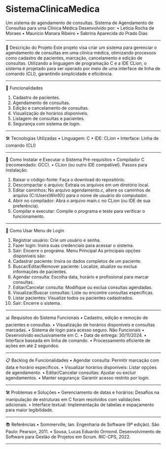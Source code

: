 # SistemaClinicaMedica
Um sistema de agendamento de consultas.
Sistema de Agendamento de Consultas para uma Clínica Médica
Desenvolvido por:
•	Letícia Rocha de Moraes
•	Maurício Manara Ribeiro
•	Sabrina Aparecida do Prado Dias
________________________________________
📄 Descrição do Projeto
Este projeto visa criar um sistema para gerenciar o agendamento de consultas em uma clínica médica, otimizando processos como cadastro de pacientes, marcação, cancelamento e edição de consultas. Utilizando a linguagem de programação C e a IDE CLion, o sistema é projetado para ser operado por meio de uma interface de linha de comando (CLI), garantindo simplicidade e eficiência.
________________________________________
🎯 Funcionalidades
1.	Cadastro de pacientes.
2.	Agendamento de consultas.
3.	Edição e cancelamento de consultas.
4.	Visualização de horários disponíveis.
5.	Listagem de consultas e pacientes.
6.	Segurança com sistema de login.
________________________________________
🛠️ Tecnologias Utilizadas
•	Linguagem: C
•	IDE: CLion
•	Interface: Linha de comando (CLI)
________________________________________
🚀 Como Instalar e Executar o Sistema
Pré-requisitos
•	Compilador C (recomendado: GCC).
•	CLion (ou outro IDE compatível).
Passos para instalação:
1.	Baixar o código-fonte: Faça o download do repositório.
2.	Descompactar o arquivo: Extraia os arquivos em um diretório local.
3.	Editar caminhos: No arquivo agendamento.c, altere os caminhos de arquivo (C:\\Users\\Win10\\) para o nome de usuário do computador.
4.	Abrir no compilador: Abra o arquivo main.c no CLion (ou IDE de sua preferência).
5.	Compilar e executar: Compile o programa e teste para verificar o funcionamento.
________________________________________
📖 Como Usar
Menu de Login
1.	Registrar usuário: Crie um usuário e senha.
2.	Fazer login: Insira suas credenciais para acessar o sistema.
3.	Sair: Encerre o programa.
Menu Principal
As principais opções disponíveis são:
1.	Cadastrar paciente: Insira os dados completos de um paciente.
2.	Buscar/Editar/Remover paciente: Localize, atualize ou exclua informações de pacientes.
3.	Agendar consulta: Escolha data, horário e profissional para marcar consultas.
4.	Editar/Cancelar consulta: Modifique ou exclua consultas agendadas.
5.	Visualizar/Buscar consultas: Liste ou encontre consultas específicas.
6.	Listar pacientes: Visualize todos os pacientes cadastrados.
7.	Sair: Encerre o sistema.
________________________________________
📊 Requisitos do Sistema
Funcionais
•	Cadastro, edição e remoção de pacientes e consultas.
•	Visualização de horários disponíveis e consultas marcadas.
•	Sistema de login para acesso seguro.
Não Funcionais
•	Desenvolvido exclusivamente em C.
•	Data de entrega: 30/11/2024.
•	Interface baseada em linha de comando.
•	Processamento eficiente de ações em até 2 segundos.
________________________________________
📋 Backlog de Funcionalidades
•	Agendar consulta: Permitir marcação com data e horário específicos.
•	Visualizar horários disponíveis: Listar opções de agendamento.
•	Editar/Cancelar consultas: Ajustar ou excluir agendamentos.
•	Manter segurança: Garantir acesso restrito por login.
________________________________________
🛠️ Problemas e Soluções
•	Gerenciamento de datas e horários: Desafios na manipulação de estruturas em C foram resolvidos com validações adicionais.
•	Interface textual: Implementação de tabelas e espaçamento para maior legibilidade.
________________________________________
📚 Referências
•	Sommerville, Ian. Engenharia de Software (9ª edição). São Paulo: Pearson, 2011.
•	Sousa, Lucas Eduardo Ormond. Desenvolvimento de Software para Gestão de Projetos em Scrum. RIC-CPS, 2022.
________________________________________
